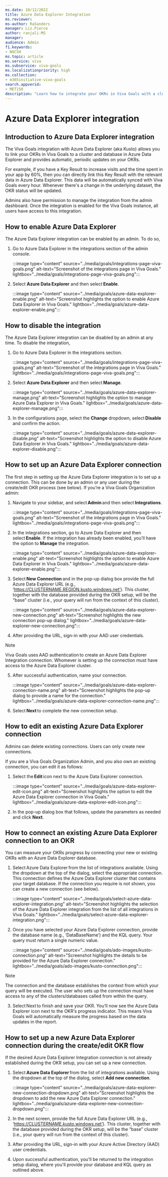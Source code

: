 ```yaml
---
ms.date: 10/12/2022
title: Azure Data Explorer Integration
ms.reviewer: 
ms-author: RaSanders
manager: Liz.Pierce
author: ranjali-MS
manager: 
audience: Admin
f1.keywords:
- NOCSH
ms.topic: article
ms.service: viva
ms.subservice: viva-goals
ms.localizationpriority: high
ms.collection:  
- m365initiative-viva-goals  
search.appverid:
- MET150
description: "Learn how to integrate your OKRs in Viva Goals with a cluster in Azure Data Explorer"
---
```


# Azure Data Explorer integration

## Introduction to Azure Data Explorer integration

The Viva Goals integration with Azure Data Explorer (aka Kusto) allows you to link your OKRs in Viva Goals to a cluster and database in Azure Data Explorer and provides automatic, periodic updates on your OKRs.  

For example, if you have a Key Result to increase visits and the time spent in your app by 60%, then you can directly link this Key Result with the relevant data in Azure Data Explorer. This data will be automatically synced with Viva Goals every hour. Whenever there's a change in the underlying dataset, the OKR status will be updated. 

Admins also have permission to manage the integration from the admin dashboard. Once the integration is enabled for the Viva Goals instance, all users have access to this integration. 

## How to enable Azure Data Explorer

The Azure Data Explorer integration can be enabled by an admin. To do so,  

1. Go to Azure Data Explorer in the integrations section of the admin console. 

    :::image type="content" source="../media/goals/integrations-page-viva-goals.png" alt-text="Screenshot of the integrations page in Viva Goals." lightbox="../media/goals/integrations-page-viva-goals.png":::

2. Select **Azure Data Explorer** and then select **Enable**.  

    :::image type="content" source="../media/goals/azure-data-explorer-enable.png" alt-text="Screenshot highlights the option to enable Azure Data Explorer in Viva Goals." lightbox="../media/goals/azure-data-explorer-enable.png":::   

## How to disable the integration 

The Azure Data Explorer integration can be disabled by an admin at any time. To disable the integration,  

1. Go to Azure Data Explorer in the integrations section.  

    :::image type="content" source="../media/goals/integrations-page-viva-goals.png" alt-text="Screenshot of the integrations page in Viva Goals." lightbox="../media/goals/integrations-page-viva-goals.png":::

2. Select **Azure Data Explorer** and then select **Manage**.  

    :::image type="content" source="../media/goals/azure-data-explorer-manage.png" alt-text="Screenshot highlights the option to manage Azure Data Explorer in Viva Goals." lightbox="../media/goals/azure-data-explorer-manage.png":::

3. In the configurations page, select the **Change** dropdown, select **Disable** and confirm the action. 

    :::image type="content" source="../media/goals/azure-data-explorer-disable.png" alt-text="Screenshot highlights the option to disable Azure Data Explorer in Viva Goals." lightbox="../media/goals/azure-data-explorer-disable.png":::

## How to set up an Azure Data Explorer connection

The first step in setting up the Azure Data Explorer integration is to set up a connection. This can be done by an admin or any user during the create/edit OKR process (see below).  If you’re a Viva Goals Organization admin: 

1. Navigate to your sidebar, and select **Admin** and then select **Integrations**. 

    :::image type="content" source="../media/goals/integrations-page-viva-goals.png" alt-text="Screenshot of the integrations page in Viva Goals." lightbox="../media/goals/integrations-page-viva-goals.png":::

2. In the integrations section, go to Azure Data Explorer and then select **Enable**. If the integration has already been enabled, you'll have the option to **Manage** the integration. 

    :::image type="content" source="../media/goals/azure-data-explorer-enable.png" alt-text="Screenshot highlights the option to enable Azure Data Explorer in Viva Goals." lightbox="../media/goals/azure-data-explorer-enable.png":::   

3. Select **New Connection** and in the pop-up dialog box provide the full Azure Data Explorer URL (e.g., ‘https://CLUSTERNAME.REGION.kusto.windows.net’). This cluster, together with the database provided during the OKR setup, will be the “base” cluster (i.e., your query will run from the context of this cluster).

    :::image type="content" source="../media/goals/azure-data-explorer-new-connection.png" alt-text="Screenshot highlights the new connection pop-up dialog." lightbox="../media/goals/azure-data-explorer-new-connection.png":::

4. After providing the URL, sign-in with your AAD user credentials.  

>[!NOTE] 
>Viva Goals uses AAD authentication to create an Azure Data Explorer Integration connection.  Whomever is setting up the connection must have access to the Azure Data Explorer cluster. 

5. After successful authentication, name your connection.  

    :::image type="content" source="../media/goals/azure-data-explorer-connection-name.png" alt-text="Screenshot highlights the pop-up dialog to provide a name for the connection." lightbox="../media/goals/azure-data-explorer-connection-name.png":::

6. Select **Next** to complete the new connection setup. 

## How to edit an existing Azure Data Explorer connection

Admins can delete existing connections. Users can only create new connections. 

If you are a Viva Goals Organization Admin, and you also own an existing connection, you can edit it as follows:

1. Select the **Edit** icon next to the Azure Data Explorer connection. 

    :::image type="content" source="../media/goals/azure-data-explorer-edit-icon.png" alt-text="Screenshot highlights the option to edit the Azure Data Explorer connection in Viva Goals." lightbox="../media/goals/azure-data-explorer-edit-icon.png":::

2. In the pop-up dialog box that follows, update the parameters as needed and click **Next**. 

## How to connect an existing Azure Data Explorer connection to an OKR

You can measure your OKRs progress by connecting your new or existing OKRs with an Azure Data Explorer database. 

1. Select Azure Data Explorer from the list of integrations available. Using the dropdown at the top of the dialog, select the appropriate connection. This connection defines the Azure Data Explorer cluster that contains your target database. If the connection you require is not shown, you can create a new connection (see below).

    :::image type="content" source="../media/goals/select-azure-data-explorer-integration.png" alt-text="Screenshot highlights the selection of the Azure Data Explorer integration from the list of all integrations in Viva Goals." lightbox="../media/goals/select-azure-data-explorer-integration.png":::

2. Once you have selected your Azure Data Explorer connection, provide the database name (e.g., ‘DataBaseName’) and the KQL query. Your query must return a single numeric value. 

    :::image type="content" source="../media/goals/ado-images/kusto-connection.png" alt-text="Screenshot highlights the details to be provided for the Azure Data Explorer connection." lightbox="../media/goals/ado-images/kusto-connection.png":::

>[!NOTE]
>The connection and the database establishes the context from which your query will be executed.  The user who sets up the connection must have access to any of the clusters/databases called from within the query. 

3. Select Next to finish and save your OKR. You’ll now see the Azure Data Explorer icon next to the OKR‘s progress indicator. This means Viva Goals will automatically measure the progress based on the data updates in the report. 

## How to set up a new Azure Data Explorer connection during the create/edit OKR flow  

If the desired Azure Data Explorer Integration connection is not already established during the OKR setup, you can set up a new connection. 

1. Select **Azure Data Explorer** from the list of integrations available. Using the dropdown at the top of the dialog, select **Add new connection**. 

    :::image type="content" source="../media/goals/azure-data-explorer-new-connection-dropdown.png" alt-text="Screenshot highlights the dropdown to add the new Azure Data Explorer connection." lightbox="../media/goals/azure-data-explorer-new-connection-dropdown.png":::

2. In the next screen, provide the full Azure Data Explorer URL (e.g., ‘https://CLUSTERNAME.kusto.windows.net’). This cluster, together with the database provided during the OKR setup, will be the “base” cluster (i.e., your query will run from the context of this cluster).   

3. After providing the URL, sign-in with your Azure Active Directory (AAD) user credentials. 

4. Upon successful authentication, you'll be returned to the integration setup dialog, where you'll provide your database and KQL query as outlined above. 

